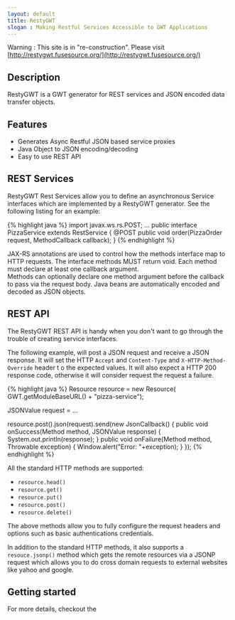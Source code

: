 ```yaml
---
layout: default
title: RestyGWT
slogan : Making Restful Services Accessible to GWT Applications
---
```


Warning : This site is in "re-construction". Please visit [http://restygwt.fusesource.org/](http://restygwt.fusesource.org/)

Description
-----------

RestyGWT is a GWT generator for REST services and JSON encoded data transfer objects.

Features
--------

* Generates Async Restful JSON based service proxies
* Java Object to JSON encoding/decoding
* Easy to use REST API


REST Services
-------------

RestyGWT Rest Services allow you to define an asynchronous Service interfaces which are 
implemented by a RestyGWT generator.  See the following listing for an example:

{% highlight java %}
import javax.ws.rs.POST;
...
public interface PizzaService extends RestService {
    @POST
    public void order(PizzaOrder request, 
                      MethodCallback<OrderConfirmation> callback);
}
{% endhighlight %}

JAX-RS annotations are used to control how the methods interface map to HTTP requests.  The 
interface methods MUST return void.  Each method must declare at least one callback argument.  
Methods can optionally declare one method argument before the callback to pass via the request
body.  Java beans are automatically encoded and decoded as JSON objects.    

REST API
--------

The RestyGWT REST API is handy when you don't want to go through the trouble of creating 
service interfaces.

The following example, will post  a JSON request and receive a JSON response. 
It will set the HTTP `Accept` and `Content-Type` and `X-HTTP-Method-Override` header t
o the expected values.  It will also expect a HTTP 200 response code, otherwise it will 
consider request the request a failure.

{% highlight java %}
Resource resource = new Resource( GWT.getModuleBaseURL() + "pizza-service");

JSONValue request = ...

resource.post().json(request).send(new JsonCallback() {
    public void onSuccess(Method method, JSONValue response) {
        System.out.println(response);
    }
    public void onFailure(Method method, Throwable exception) {
        Window.alert("Error: "+exception);
    }
});
{% endhighlight %}

All the standard HTTP methods are supported: 

* `resource.head()`
* `resource.get()`
* `resource.put()`
* `resource.post()`
* `resource.delete()`

The above methods allow you to fully configure the request headers and options such as 
basic authentications credentials.

In addition to the standard HTTP methods, it also supports a `resouce.jsonp()` method which
gets the remote resources via a JSONP request which allows you to do cross domain requests to
external websites like yahoo and google.

Getting started
---------------

For more details, checkout the 
